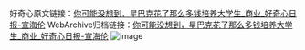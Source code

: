 好奇心原文链接：[你可能没想到，星巴克花了那么多钱培养大学生_商业_好奇心日报-宣海伦](https://www.qdaily.com/articles/8396.html)
WebArchive归档链接：[你可能没想到，星巴克花了那么多钱培养大学生_商业_好奇心日报-宣海伦](http://web.archive.org/web/20190623152717/https://www.qdaily.com/articles/8396.html)
![image](http://ww3.sinaimg.cn/large/007d5XDpgy1g3vd1al5u3j30u02phb29)